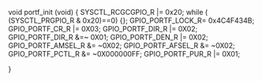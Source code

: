 void portf_init (void)
{
    SYSCTL_RCGCGPIO_R |= 0x20;
    while ( (SYSCTL_PRGPIO_R & 0x20)==0) {};
        GPIO_PORTF_LOCK_R= 0x4C4F434B;
        GPIO_PORTF_CR_R |= 0X03;
        GPIO_PORTF_DIR_R |= 0X02;
        GPIO_PORTF_DIR_R &=~ 0X01;
        GPIO_PORTF_DEN_R |= 0X02;
        GPIO_PORTF_AMSEL_R &= ~0X02;
        GPIO_PORTF_AFSEL_R &= ~0X02;
        GPIO_PORTF_PCTL_R &= ~0X000000FF;
        GPIO_PORTF_PUR_R |= 0X01;

}
